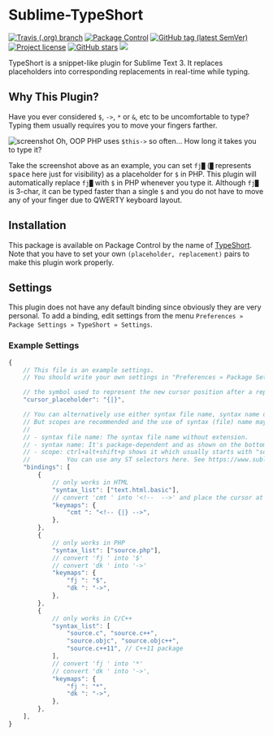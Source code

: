 # Sublime-TypeShort

<a href="https://travis-ci.org/jfcherng/Sublime-TypeShort"><img alt="Travis (.org) branch" src="https://img.shields.io/travis/jfcherng/Sublime-TypeShort/master?style=flat-square"></a>
<a href="https://packagecontrol.io/packages/TypeShort"><img alt="Package Control" src="https://img.shields.io/packagecontrol/dt/TypeShort?style=flat-square"></a>
<a href="https://github.com/jfcherng/Sublime-TypeShort/tags"><img alt="GitHub tag (latest SemVer)" src="https://img.shields.io/github/tag/jfcherng/Sublime-TypeShort?style=flat-square&logo=github"></a>
<a href="https://github.com/jfcherng/Sublime-TypeShort/blob/master/LICENSE"><img alt="Project license" src="https://img.shields.io/github/license/jfcherng/Sublime-TypeShort?style=flat-square&logo=github"></a>
<a href="https://github.com/jfcherng/Sublime-TypeShort/stargazers"><img alt="GitHub stars" src="https://img.shields.io/github/stars/jfcherng/Sublime-TypeShort?style=flat-square&logo=github"></a>
<a href="https://www.paypal.me/jfcherng/5usd" title="Donate to this project using Paypal"><img src="https://img.shields.io/badge/paypal-donate-blue.svg?style=flat-square&logo=paypal" /></a>

TypeShort is a snippet-like plugin for Sublime Text 3.
It replaces placeholders into corresponding replacements in real-time while typing.


## Why This Plugin?

Have you ever considered `$`, `->`, `*` or `&`, etc to be uncomfortable to type?
Typing them usually requires you to move your fingers farther.

![screenshot](https://raw.githubusercontent.com/jfcherng/sublime-TypeShort/gh-pages/images/screenshot.gif)
Oh, OOP PHP uses `$this->` so often... How long it takes you to type it?

Take the screenshot above as an example, you can set `fj█`
(`█` represents <kbd>space</kbd> here just for visibility) as a placeholder for `$` in PHP.
This plugin will automatically replace `fj█` with `$` in PHP whenever you type it.
Although `fj█` is 3-char, it can be typed faster than a single `$`
and you do not have to move any of your finger due to QWERTY keyboard layout.


## Installation

This package is available on Package Control by the name of [TypeShort](https://packagecontrol.io/packages/TypeShort).
Note that you have to set your own `(placeholder, replacement)` pairs to make this plugin work properly.


## Settings

This plugin does not have any default binding since obviously they are very personal.
To add a binding, edit settings from the menu `Preferences » Package Settings » TypeShort » Settings`.


### Example Settings

```javascript
{
    // This file is an example settings.
    // You should write your own settings in "Preferences » Package Settings » TypeShort » Settings"

    // the symbol used to represent the new cursor position after a replacement
    "cursor_placeholder": "{|}",

    // You can alternatively use either syntax file name, syntax name or scopes in the "syntax_list".
    // But scopes are recommended and the use of syntax (file) name may be removed in the future.
    //
    // - syntax file name: The syntax file name without extension.
    // - syntax name: It's package-dependent and as shown on the bottom-right corner of your ST windows.
    // - scope: ctrl+alt+shift+p shows it which usually starts with "source.xxx" or "text.xxx".
    //          You can use any ST selectors here. See https://www.sublimetext.com/docs/3/selectors.html
    "bindings": [
        {
            // only works in HTML
            "syntax_list": ["text.html.basic"],
            // convert 'cmt ' into '<!--  -->' and place the cursor at its mid
            "keymaps": {
                "cmt ": "<!-- {|} -->",
            },
        },
        {
            // only works in PHP
            "syntax_list": ["source.php"],
            // convert 'fj ' into '$'
            // convert 'dk ' into '->'
            "keymaps": {
                "fj ": "$",
                "dk ": "->",
            },
        },
        {
            // only works in C/C++
            "syntax_list": [
                "source.c", "source.c++",
                "source.objc", "source.objc++",
                "source.c++11", // C++11 package
            ],
            // convert 'fj ' into '*'
            // convert 'dk ' into '->',
            "keymaps": {
                "fj ": "*",
                "dk ": "->",
            },
        },
    ],
}
```
